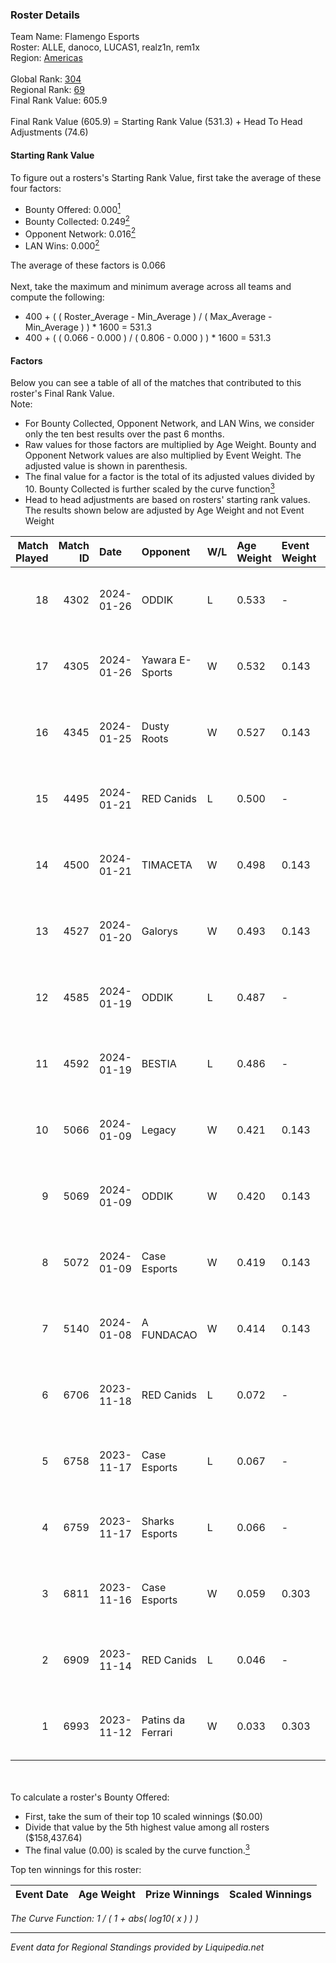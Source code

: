 ### Roster Details<br />
Team Name: Flamengo Esports<br />
Roster: ALLE, danoco, LUCAS1, realz1n, rem1x<br />
Region: [Americas]( ../standings_americas.md)<br />
<br />
Global Rank: [304](../standings_global.md)<br />
Regional Rank: [69]( ../standings_americas.md)<br />
Final Rank Value:  605.9<br />
<br />
Final Rank Value (605.9) = Starting Rank Value (531.3) + Head To Head Adjustments (74.6)<br />

#### Starting Rank Value<br />
To figure out a rosters's Starting Rank Value, first take the average of these four factors:<br />
- Bounty Offered: 0.000[<sup>1</sup>](#table2)
- Bounty Collected: 0.249[<sup>2</sup>](#table1)
- Opponent Network: 0.016[<sup>2</sup>](#table1)
- LAN Wins: 0.000[<sup>2</sup>](#table1)

The average of these factors is 0.066<br />
<br />
Next, take the maximum and minimum average across all teams and compute the following:<br />
- 400 + ( ( Roster_Average - Min_Average ) / ( Max_Average - Min_Average ) ) * 1600 = 531.3
- 400 + ( ( 0.066 - 0.000 ) / ( 0.806 - 0.000 ) ) * 1600 = 531.3


#### Factors<br />
Below you can see a table of all of the matches that contributed to this roster's Final Rank Value.<br />
Note:<br />

- For Bounty Collected, Opponent Network, and LAN Wins, we consider only the ten best results over the past 6 months.
- Raw values for those factors are multiplied by Age Weight. Bounty and Opponent Network values are also multiplied by Event Weight. The adjusted value is shown in parenthesis.
- The final value for a factor is the total of its adjusted values divided by 10. Bounty Collected is further scaled by the curve function[<sup>3</sup>](#curveFunction)
- Head to head adjustments are based on rosters' starting rank values. The results shown below are adjusted by Age Weight and not Event Weight
<span id="table1"></span><br />


| Match Played | Match ID | Date       | Opponent          | W/L | Age Weight | Event Weight | Bounty Collected | Opponent Network | LAN Wins      | H2H Adj. | Roster                                |
| -: | -: | :- | :- | :- | :- | :- | :- | :- | :- | -: | :- |
|           18 |     4302 | 2024-01-26 | ODDIK             | L   | 0.533      | -            | -                | -                | -             |    -2.42 | ALLE, danoco, LUCAS1, realz1n, rem1x  |
|           17 |     4305 | 2024-01-26 | Yawara E-Sports   | W   | 0.532      | 0.143        | 0.005 (0.000)    | 0.361 (0.027)    | false (0.000) |    11.12 | ALLE, danoco, LUCAS1, realz1n, rem1x  |
|           16 |     4345 | 2024-01-25 | Dusty Roots       | W   | 0.527      | 0.143        | 0.005 (0.000)    | 0.352 (0.027)    | false (0.000) |    10.57 | ALLE, danoco, LUCAS1, realz1n, rem1x  |
|           15 |     4495 | 2024-01-21 | RED Canids        | L   | 0.500      | -            | -                | -                | -             |    -2.02 | ALLE, danoco, LUCAS1, realz1n, rem1x  |
|           14 |     4500 | 2024-01-21 | TIMACETA          | W   | 0.498      | 0.143        | 0.001 (0.000)    | 0.145 (0.010)    | false (0.000) |    10.30 | ALLE, danoco, LUCAS1, realz1n, rem1x  |
|           13 |     4527 | 2024-01-20 | Galorys           | W   | 0.493      | 0.143        | 0.048 (0.003)    | 0.598 (0.042)    | false (0.000) |    12.98 | ALLE, danoco, LUCAS1, realz1n, rem1x  |
|           12 |     4585 | 2024-01-19 | ODDIK             | L   | 0.487      | -            | -                | -                | -             |    -2.00 | ALLE, danoco, LUCAS1, realz1n, rem1x  |
|           11 |     4592 | 2024-01-19 | BESTIA            | L   | 0.486      | -            | -                | -                | -             |    -3.22 | ALLE, danoco, LUCAS1, realz1n, rem1x  |
|           10 |     5066 | 2024-01-09 | Legacy            | W   | 0.421      | 0.143        | 0.061 (0.004)    | 0.262 (0.016)    | false (0.000) |    12.68 | ALLE, danoco, LUCAS1, realz1n, rem1x  |
|            9 |     5069 | 2024-01-09 | ODDIK             | W   | 0.420      | 0.143        | 0.015 (0.001)    | 0.402 (0.024)    | false (0.000) |    11.67 | ALLE, danoco, LUCAS1, realz1n, rem1x  |
|            8 |     5072 | 2024-01-09 | Case Esports      | W   | 0.419      | 0.143        | 0.010 (0.001)    | 0.142 (0.008)    | false (0.000) |     9.93 | ALLE, danoco, LUCAS1, realz1n, rem1x  |
|            7 |     5140 | 2024-01-08 | A FUNDACAO        | W   | 0.414      | 0.143        | 0.000 (0.000)    | 0.000 (0.000)    | false (0.000) |     4.18 | ALLE, danoco, LUCAS1, realz1n, rem1x  |
|            6 |     6706 | 2023-11-18 | RED Canids        | L   | 0.072      | -            | -                | -                | -             |    -0.23 | ALLE, danoco, realz1n, rem1x, RICIOLI |
|            5 |     6758 | 2023-11-17 | Case Esports      | L   | 0.067      | -            | -                | -                | -             |    -0.57 | ALLE, danoco, realz1n, rem1x, RICIOLI |
|            4 |     6759 | 2023-11-17 | Sharks Esports    | L   | 0.066      | -            | -                | -                | -             |    -0.25 | ALLE, danoco, realz1n, rem1x, RICIOLI |
|            3 |     6811 | 2023-11-16 | Case Esports      | W   | 0.059      | 0.303        | 0.010 (0.000)    | 0.142 (0.003)    | false (0.000) |     1.35 | ALLE, danoco, realz1n, rem1x, RICIOLI |
|            2 |     6909 | 2023-11-14 | RED Canids        | L   | 0.046      | -            | -                | -                | -             |    -0.15 | ALLE, danoco, realz1n, rem1x, RICIOLI |
|            1 |     6993 | 2023-11-12 | Patins da Ferrari | W   | 0.033      | 0.303        | 0.001 (0.000)    | 0.034 (0.000)    | false (0.000) |     0.64 | ALLE, danoco, realz1n, rem1x, RICIOLI |

<br />
<span id="table2"></span><br />
To calculate a roster's Bounty Offered:<br />

- First, take the sum of their top 10 scaled winnings ($0.00)
- Divide that value by the 5th highest value among all rosters ($158,437.64)
- The final value (0.00) is scaled by the curve function.[<sup>3</sup>](#curveFunction)

Top ten winnings for this roster:<br />

| Event Date | Age Weight | Prize Winnings | Scaled Winnings |
| :- | -: | :- | :- |


<span id="curveFunction"></span>_The Curve Function: 1 / ( 1 + abs( log10( x ) ) )_<br />

---
_Event data for Regional Standings provided by Liquipedia.net_<br />
